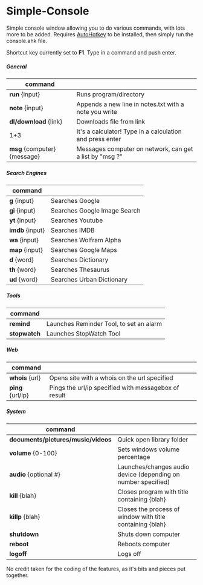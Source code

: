 # Simple-Console
Simple console window allowing you to do various commands, with lots more to be added.
Requires [AutoHotkey](http://www.autohotkey.com/) to be installed, then simply run the console.ahk file.

Shortcut key currently set to **F1**. Type in a command and push enter.

##### General
| command       | |
| ------------- |:-------------|
| **run** {input}	     | Runs program/directory |
| **note** {input}		| Appends a new line in notes.txt with a note you write |
| **dl/download** {link} | Downloads file from link |
| 1+3	     | It's a calculator! Type in a calculation and press enter |
| **msg** {computer} {message} | Messages computer on network, can get a list by "msg ?" |


##### Search Engines
| command       | |
| ------------- |:-------------|
| **g** {input} | Searches Google |
| **gi** {input} | Searches Google Image Search |
| **yt** {input} | Searches Youtube |
| **imdb** {input} | Searches IMDB |
| **wa** {input} | Searches Wolfram Alpha |
| **map** {input} | Searches Google Maps |
| **d** {word} | Searches Dictionary |
| **th** {word} | Searches Thesaurus |
| **ud** {word} | Searches Urban Dictionary |

##### Tools
| command       | |
| ------------- |:-------------|
| **remind** | Launches Reminder Tool, to set an alarm |
| **stopwatch** | Launches StopWatch Tool |

##### Web
| command       | |
| ------------- |:-------------|
| **whois** {url} | Opens site with a whois on the url specified |
| **ping** {url/ip} | Pings the url/ip specified with messagebox of result |

##### System
| command       | |
| ------------- |:-------------|
| **documents/pictures/music/videos** | Quick open library folder |
| **volume** {0-100} | Sets windows volume percentage |
| **audio** {optional #} | Launches/changes audio device (depending on number specified)
| **kill** {blah} | Closes program with title containing {blah} |
| **killp** {blah} | Closes the process of window with title containing {blah} |
| **shutdown** | Shuts down computer |
| **reboot** | Reboots computer |
| **logoff** | Logs off |

No credit taken for the coding of the features, as it's bits and pieces put together.